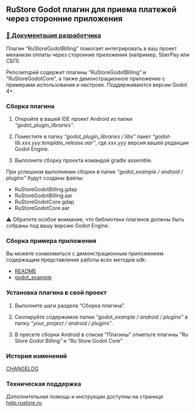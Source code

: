 ## RuStore Godot плагин для приема платежей через сторонние приложения

### [🔗 Документация разработчика](https://help.rustore.ru/rustore/for_developers/developer-documentation/sdk_payments/godot)

Плагин “RuStoreGodotBilling” помогает интегрировать в ваш проект механизм оплаты через сторонние приложения (например, SberPay или СБП).

Репозиторий содержит плагины “RuStoreGodotBilling” и “RuStoreGodotCore”, а также демонстрационное приложение с примерами использования и настроек. Поддерживаются версии Godot 4+.


### Сборка плагина

1. Откройте в вашей IDE проект Android из папки _“godot_plugin_libraries”_.

2. Поместите в папку _“godot_plugin_libraries / libs”_ пакет _“godot-lib.xxx.yyy.template_release.aar”_, где _xxx.yyy_ версия вашей редакции Godot Engine.

3. Выполните сборку проекта командой gradle assemble.

При успешном выполнении сборки в папке _“godot_example / android / plugins”_ будут созданы файлы:
- RuStoreGodotBilling.gdap
- RuStoreGodotBilling.aar
- RuStoreGodotCore.gdap
- RuStoreGodotCore.aar

⚠️ Обратите особое внимание, что библиотеки плагинов должны быть собраны под вашу версию Godot Engine.


### Сборка примера приложения

Вы можете ознакомиться с демонстрационным приложением содержащим представление работы всех методов sdk:
- [README](godot_example/README.md)
- [godot_example](https://gitflic.ru/project/rustore/godot-rustore-billing/file?file=godot_example)


### Установка плагина в свой проект

1. Выполните шаги раздела “Сборка плагина”.

2. Скопируйте содержимое папки _“godot_example / android / plugins”_ в папку _“*your_project* / android / plugins”_.

3. В пресете сборки Android в списке "Плагины" отметьте плагины “Ru Store Godot Billing” и “Ru Store Godot Core”


### История изменений

[CHANGELOG](CHANGELOG.md)


### Техническая поддержка

Дополнительная помощь и инструкции доступны на странице [help.rustore.ru](https://help.rustore.ru/).
